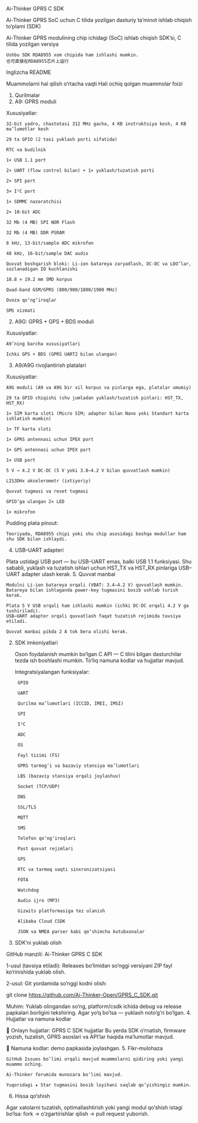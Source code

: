 Ai-Thinker GPRS C SDK

Ai-Thinker GPRS SoC uchun C tilida yozilgan dasturiy ta’minot ishlab chiqish to‘plami (SDK)

Ai-Thinker GPRS modulining chip ichidagi (SoC) ishlab chiqish SDK’si, C tilida yozilgan versiya

    Ushbu SDK RDA8955 xom chipida ham ishlashi mumkin.
    也可直接在RDA8955芯片上运行

Inglizcha README

Muammolarni hal qilish o‘rtacha vaqti
Hali ochiq qolgan muammolar foizi
1. Qurilmalar
1. A9: GPRS moduli

Xususiyatlar:

    32-bit yadro, chastotasi 312 MHz gacha, 4 KB instruktsiya kesh, 4 KB ma’lumotlar kesh

    29 ta GPIO (2 tasi yuklash porti sifatida)

    RTC va budilnik

    1× USB 1.1 port

    2× UART (flow control bilan) + 1× yuklash/tuzatish porti

    2× SPI port

    3× I²C port

    1× SDMMC nazoratchisi

    2× 10-bit ADC

    32 Mb (4 MB) SPI NOR Flash

    32 Mb (4 MB) DDR PSRAM

    8 kHz, 13-bit/sample ADC mikrofon

    48 kHz, 16-bit/sample DAC audio

    Quvvat boshqarish bloki: Li-ion batareya zaryadlash, DC-DC va LDO’lar, sozlanadigan IO kuchlanishi

    18.8 × 19.2 mm SMD korpus

    Quad-band GSM/GPRS (800/900/1800/1900 MHz)

    Ovoza qo‘ng‘iroqlar

    SMS xizmati

2. A9G: GPRS + GPS + BDS moduli

Xususiyatlar:

    A9’ning barcha xususiyatlari

    Ichki GPS + BDS (GPRS UART2 bilan ulangan)

3. A9/A9G rivojlantirish platalari

Xususiyatlar:

    A9G moduli (A9 va A9G bir xil korpus va pinlarga ega, platalar umumiy)

    29 ta GPIO chiqishi (shu jumladan yuklash/tuzatish pinlari: HST_TX, HST_RX)

    1× SIM karta sloti (Micro SIM; adapter bilan Nano yoki Standart karta ishlatish mumkin)

    1× TF karta sloti

    1× GPRS antennasi uchun IPEX port

    1× GPS antennasi uchun IPEX port

    1× USB port

    5 V → 4.2 V DC-DC (5 V yoki 3.8–4.2 V bilan quvvatlash mumkin)

    LIS3DHx akselerometr (ixtiyoriy)

    Quvvat tugmasi va reset tugmasi

    GPIO’ga ulangan 2× LED

    1× mikrofon

Pudding plata pinout:

    Teoriyada, RDA8955 chipi yoki shu chip asosidagi boshqa modullar ham shu SDK bilan ishlaydi.

4. USB–UART adapteri

Plata ustidagi USB port — bu USB–UART emas, balki USB 1.1 funksiyasi.
Shu sababli, yuklash va tuzatish ishlari uchun HST_TX va HST_RX pinlariga USB–UART adapter ulash kerak.
5. Quvvat manbai

    Modulni Li-ion batareya orqali (VBAT: 3.4–4.2 V) quvvatlash mumkin. Batareya bilan ishlaganda power-key tugmasini bosib ushlab turish kerak.

    Plata 5 V USB orqali ham ishlashi mumkin (ichki DC-DC orqali 4.2 V ga tushiriladi).
    USB–UART adapter orqali quvvatlash faqat tuzatish rejimida tavsiya etiladi.

    Quvvat manbai pikda 2 A tok bera olishi kerak.

2. SDK imkoniyatlari

    Oson foydalanish mumkin bo‘lgan C API — C tilini bilgan dasturchilar tezda ish boshlashi mumkin. To‘liq namuna kodlar va hujjatlar mavjud.

    Integratsiyalangan funksiyalar:

        GPIO

        UART

        Qurilma ma’lumotlari (ICCID, IMEI, IMSI)

        SPI

        I²C

        ADC

        OS

        Fayl tizimi (FS)

        GPRS tarmog‘i va bazaviy stansiya ma’lumotlari

        LBS (bazaviy stansiya orqali joylashuv)

        Socket (TCP/UDP)

        DNS

        SSL/TLS

        MQTT

        SMS

        Telefon qo‘ng‘iroqlari

        Past quvvat rejimlari

        GPS

        RTC va tarmoq vaqti sinxronizatsiyasi

        FOTA

        Watchdog

        Audio ijro (MP3)

        Gizwits platformasiga tez ulanish

        Alibaba Cloud CSDK

        JSON va NMEA parser kabi qo‘shimcha kutubxonalar

3. SDK’ni yuklab olish

GitHub manzili: Ai-Thinker GPRS C SDK

1-usul (tavsiya etiladi):
Releases bo‘limidan so‘nggi versiyani ZIP fayl ko‘rinishida yuklab olish.

2-usul:
Git yordamida so‘nggi kodni olish:

git clone https://github.com/Ai-Thinker-Open/GPRS_C_SDK.git

Muhim: Yuklab olingandan so‘ng, platform/csdk ichida debug va release papkalari borligini tekshiring. Agar yo‘q bo‘lsa — yuklash noto‘g‘ri bo‘lgan.
4. Hujjatlar va namuna kodlar

📄 Onlayn hujjatlar:
GPRS C SDK hujjatlar
Bu yerda SDK o‘rnatish, firmware yozish, tuzatish, GPRS asoslari va API’lar haqida ma’lumotlar mavjud.

📂 Namuna kodlar:
demo papkasida joylashgan.
5. Fikr-mulohaza

    GitHub Issues bo‘limi orqali mavjud muammolarni qidiring yoki yangi muammo oching.

    Ai-Thinker forumida munozara bo‘limi mavjud.

    Yuqoridagi ★ Star tugmasini bosib loyihani saqlab qo‘yishingiz mumkin.

6. Hissa qo‘shish

Agar xatolarni tuzatish, optimallashtirish yoki yangi modul qo‘shish istagi bo‘lsa:
fork → o‘zgartirishlar qilish → pull request yuborish.